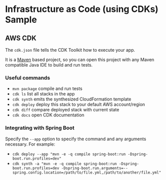 # Infrastructure as Code (using CDKs) Sample

## AWS CDK

The `cdk.json` file tells the CDK Toolkit how to execute your app.

It is a [Maven](https://maven.apache.org/) based project, so you can open this project with any Maven compatible Java IDE to build and run tests.

### Useful commands

* `mvn package`     compile and run tests
* `cdk ls`          list all stacks in the app
* `cdk synth`       emits the synthesized CloudFormation template
* `cdk deploy`      deploy this stack to your default AWS account/region
* `cdk diff`        compare deployed stack with current state
* `cdk docs`        open CDK documentation

### Integrating with Spring Boot

Specify the `--app` option to specify the command and any arguments necessary.
For example:
* `cdk deploy --app "mvn -e -q compile spring-boot:run -Dspring-boot.run.profiles=dev"`
* `cdk synth -a "mvn -e -q compile spring-boot:run -Dspring-boot.run.profiles=dev -Dspring-boot.run.arguments=--spring.config.location=/path/to/file.yml,/path/to/another/file.yml"`